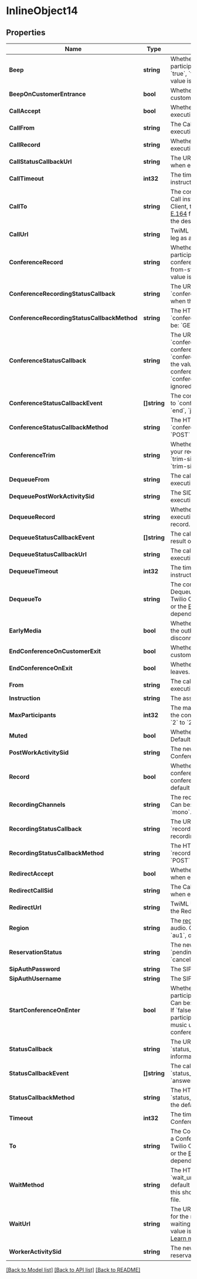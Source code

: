 # InlineObject14

## Properties

Name | Type | Description | Notes
------------ | ------------- | ------------- | -------------
**Beep** | **string** | Whether to play a notification beep when the participant joins or when to play a beep. Can be: &#x60;true&#x60;, &#x60;false&#x60;, &#x60;onEnter&#x60;, or &#x60;onExit&#x60;. The default value is &#x60;true&#x60;. | [optional] 
**BeepOnCustomerEntrance** | **bool** | Whether to play a notification beep when the customer joins. | [optional] 
**CallAccept** | **bool** | Whether to accept a reservation when executing a Call instruction. | [optional] 
**CallFrom** | **string** | The Caller ID of the outbound call when executing a Call instruction. | [optional] 
**CallRecord** | **string** | Whether to record both legs of a call when executing a Call instruction. | [optional] 
**CallStatusCallbackUrl** | **string** | The URL to call for the completed call event when executing a Call instruction. | [optional] 
**CallTimeout** | **int32** | The timeout for a call when executing a Call instruction. | [optional] 
**CallTo** | **string** | The contact URI of the worker when executing a Call instruction. Can be the URI of the Twilio Client, the SIP URI for Programmable SIP, or the [E.164](https://www.twilio.com/docs/glossary/what-e164) formatted phone number, depending on the destination. | [optional] 
**CallUrl** | **string** | TwiML URI executed on answering the worker&#39;s leg as a result of the Call instruction. | [optional] 
**ConferenceRecord** | **string** | Whether to record the conference the participant is joining or when to record the conference. Can be: &#x60;true&#x60;, &#x60;false&#x60;, &#x60;record-from-start&#x60;, and &#x60;do-not-record&#x60;. The default value is &#x60;false&#x60;. | [optional] 
**ConferenceRecordingStatusCallback** | **string** | The URL we should call using the &#x60;conference_recording_status_callback_method&#x60; when the conference recording is available. | [optional] 
**ConferenceRecordingStatusCallbackMethod** | **string** | The HTTP method we should use to call &#x60;conference_recording_status_callback&#x60;. Can be: &#x60;GET&#x60; or &#x60;POST&#x60; and defaults to &#x60;POST&#x60;. | [optional] 
**ConferenceStatusCallback** | **string** | The URL we should call using the &#x60;conference_status_callback_method&#x60; when the conference events in &#x60;conference_status_callback_event&#x60; occur. Only the value set by the first participant to join the conference is used. Subsequent &#x60;conference_status_callback&#x60; values are ignored. | [optional] 
**ConferenceStatusCallbackEvent** | **[]string** | The conference status events that we will send to &#x60;conference_status_callback&#x60;. Can be: &#x60;start&#x60;, &#x60;end&#x60;, &#x60;join&#x60;, &#x60;leave&#x60;, &#x60;mute&#x60;, &#x60;hold&#x60;, &#x60;speaker&#x60;. | [optional] 
**ConferenceStatusCallbackMethod** | **string** | The HTTP method we should use to call &#x60;conference_status_callback&#x60;. Can be: &#x60;GET&#x60; or &#x60;POST&#x60; and defaults to &#x60;POST&#x60;. | [optional] 
**ConferenceTrim** | **string** | Whether to trim leading and trailing silence from your recorded conference audio files. Can be: &#x60;trim-silence&#x60; or &#x60;do-not-trim&#x60; and defaults to &#x60;trim-silence&#x60;. | [optional] 
**DequeueFrom** | **string** | The caller ID of the call to the worker when executing a Dequeue instruction. | [optional] 
**DequeuePostWorkActivitySid** | **string** | The SID of the Activity resource to start after executing a Dequeue instruction. | [optional] 
**DequeueRecord** | **string** | Whether to record both legs of a call when executing a Dequeue instruction or which leg to record. | [optional] 
**DequeueStatusCallbackEvent** | **[]string** | The call progress events sent via webhooks as a result of a Dequeue instruction. | [optional] 
**DequeueStatusCallbackUrl** | **string** | The callback URL for completed call event when executing a Dequeue instruction. | [optional] 
**DequeueTimeout** | **int32** | The timeout for call when executing a Dequeue instruction. | [optional] 
**DequeueTo** | **string** | The contact URI of the worker when executing a Dequeue instruction. Can be the URI of the Twilio Client, the SIP URI for Programmable SIP, or the [E.164](https://www.twilio.com/docs/glossary/what-e164) formatted phone number, depending on the destination. | [optional] 
**EarlyMedia** | **bool** | Whether to allow an agent to hear the state of the outbound call, including ringing or disconnect messages. The default is &#x60;true&#x60;. | [optional] 
**EndConferenceOnCustomerExit** | **bool** | Whether to end the conference when the customer leaves. | [optional] 
**EndConferenceOnExit** | **bool** | Whether to end the conference when the agent leaves. | [optional] 
**From** | **string** | The caller ID of the call to the worker when executing a Conference instruction. | [optional] 
**Instruction** | **string** | The assignment instruction for the reservation. | [optional] 
**MaxParticipants** | **int32** | The maximum number of participants allowed in the conference. Can be a positive integer from &#x60;2&#x60; to &#x60;250&#x60;. The default value is &#x60;250&#x60;. | [optional] 
**Muted** | **bool** | Whether the agent is muted in the conference. Defaults to &#x60;false&#x60;. | [optional] 
**PostWorkActivitySid** | **string** | The new worker activity SID after executing a Conference instruction. | [optional] 
**Record** | **bool** | Whether to record the participant and their conferences, including the time between conferences. Can be &#x60;true&#x60; or &#x60;false&#x60; and the default is &#x60;false&#x60;. | [optional] 
**RecordingChannels** | **string** | The recording channels for the final recording. Can be: &#x60;mono&#x60; or &#x60;dual&#x60; and the default is &#x60;mono&#x60;. | [optional] 
**RecordingStatusCallback** | **string** | The URL that we should call using the &#x60;recording_status_callback_method&#x60; when the recording status changes. | [optional] 
**RecordingStatusCallbackMethod** | **string** | The HTTP method we should use when we call &#x60;recording_status_callback&#x60;. Can be: &#x60;GET&#x60; or &#x60;POST&#x60; and defaults to &#x60;POST&#x60;. | [optional] 
**RedirectAccept** | **bool** | Whether the reservation should be accepted when executing a Redirect instruction. | [optional] 
**RedirectCallSid** | **string** | The Call SID of the call parked in the queue when executing a Redirect instruction. | [optional] 
**RedirectUrl** | **string** | TwiML URI to redirect the call to when executing the Redirect instruction. | [optional] 
**Region** | **string** | The [region](https://support.twilio.com/hc/en-us/articles/223132167-How-global-low-latency-routing-and-region-selection-work-for-conferences-and-Client-calls) where we should mix the recorded audio. Can be:&#x60;us1&#x60;, &#x60;ie1&#x60;, &#x60;de1&#x60;, &#x60;sg1&#x60;, &#x60;br1&#x60;, &#x60;au1&#x60;, or &#x60;jp1&#x60;. | [optional] 
**ReservationStatus** | **string** | The new status of the reservation. Can be: &#x60;pending&#x60;, &#x60;accepted&#x60;, &#x60;rejected&#x60;, &#x60;timeout&#x60;, &#x60;canceled&#x60;, or &#x60;rescinded&#x60;. | [optional] 
**SipAuthPassword** | **string** | The SIP password for authentication. | [optional] 
**SipAuthUsername** | **string** | The SIP username used for authentication. | [optional] 
**StartConferenceOnEnter** | **bool** | Whether to start the conference when the participant joins, if it has not already started. Can be: &#x60;true&#x60; or &#x60;false&#x60; and the default is &#x60;true&#x60;. If &#x60;false&#x60; and the conference has not started, the participant is muted and hears background music until another participant starts the conference. | [optional] 
**StatusCallback** | **string** | The URL we should call using the &#x60;status_callback_method&#x60; to send status information to your application. | [optional] 
**StatusCallbackEvent** | **[]string** | The call progress events that we will send to &#x60;status_callback&#x60;. Can be: &#x60;initiated&#x60;, &#x60;ringing&#x60;, &#x60;answered&#x60;, or &#x60;completed&#x60;. | [optional] 
**StatusCallbackMethod** | **string** | The HTTP method we should use to call &#x60;status_callback&#x60;. Can be: &#x60;POST&#x60; or &#x60;GET&#x60; and the default is &#x60;POST&#x60;. | [optional] 
**Timeout** | **int32** | The timeout for a call when executing a Conference instruction. | [optional] 
**To** | **string** | The Contact URI of the worker when executing a Conference instruction. Can be the URI of the Twilio Client, the SIP URI for Programmable SIP, or the [E.164](https://www.twilio.com/docs/glossary/what-e164) formatted phone number, depending on the destination. | [optional] 
**WaitMethod** | **string** | The HTTP method we should use to call &#x60;wait_url&#x60;. Can be &#x60;GET&#x60; or &#x60;POST&#x60; and the default is &#x60;POST&#x60;. When using a static audio file, this should be &#x60;GET&#x60; so that we can cache the file. | [optional] 
**WaitUrl** | **string** | The URL we should call using the &#x60;wait_method&#x60; for the music to play while participants are waiting for the conference to start. The default value is the URL of our standard hold music. [Learn more about hold music](https://www.twilio.com/labs/twimlets/holdmusic). | [optional] 
**WorkerActivitySid** | **string** | The new worker activity SID if rejecting a reservation. | [optional] 

[[Back to Model list]](../README.md#documentation-for-models) [[Back to API list]](../README.md#documentation-for-api-endpoints) [[Back to README]](../README.md)


